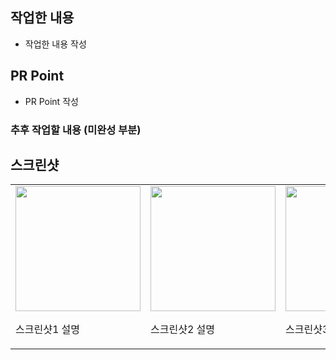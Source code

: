 ## 작업한 내용
- 작업한 내용 작성

## PR Point
- PR Point 작성

### 추후 작업할 내용 (미완성 부분)
<!-- 이슈 번호와 함께 향후 작업 예정인 내용을 작성해주세요 -->
<!-- 연결된 이슈가 있다면 작성해주세요 (예: #123) -->
<!-- 체크리스트 작성 (예: - [ ]) -->


## 스크린샷
<!-- UI 변경이 있는 경우 변경 전/후 스크린샷을 첨부해주세요 -->
<table>
  <tr>
    <td>
      <img src="screenshot1.png" width="200"><br>
      <p>스크린샷1 설명</p>
    </td>
    <td>
      <img src="screenshot2.png" width="200"><br>
      <p>스크린샷2 설명</p>
    </td>
    <td>
      <img src="screenshot3.png" width="200"><br>
      <p>스크린샷3 설명</p>
    </td>
  </tr>
</table> 